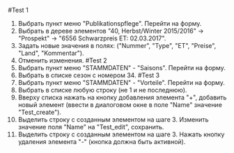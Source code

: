 #Test 1
1.	Выбрать пункт меню "Publikationspflege". Перейти на форму.
2.	Выбрать в дереве элементов "40, Herbst/Winter 2015/2016" -> "Prospekt" -> "6556 Schwarzpreis ET: 02.03.2017".
3.	Задать новые значения в полях: ("Nummer", "Type", "ET", "Preise", "Land", "Kommentar").
4.	Отменить изменения.
#Test 2
1.	Выбрать пункт меню "STAMMDATEN" - "Saisons". Перейти на форму.
2.	Выбрать в списке сезон с номером 34.
#Test 3
1.	Выбрать пункт меню "STAMMDATEN" - "Vorteile". Перейти на форму.
2.	Выбрать в списке любую строку (не 1 и не последнюю).
3.	Вверху списка нажать на кнопку добавления элемента "+", добавить новый элемент (ввести в диалоговом окне в поле "Name" значение "Test_create").
4.	Выделить строку с созданным элементом на шаге 3. Изменить значение поля "Name" на "Test_edit", сохранить.
5.	Выделить строку с созданным элементом на шаге 3. Нажать кнопку удаления элемента "-" (кнопка должна быть активной).	
